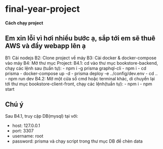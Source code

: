 # final-year-project

#### Cách chạy project ####

## Em xin lỗi vì hơi nhiều bước ạ, sắp tới em sẽ thuê AWS và đẩy webapp lên ạ ##

B1: Cài nodejs
B2: Clone project về máy
B3: Cài docker & docker-compose vào máy
B4: Mở thư mục Project: 
 B4.1: cd vào thư mục bookstore-backend, chạy các lệnh sau (tuần tự):
    - npm i -g prisma graphql-cli
    - npm i
    - cd prisma
    - docker-compose up -d
    - prisma deploy -e ../config/dev.env
    - cd ..
    - npm run dev
 B4.2: Mở một cửa sổ cmd hoặc terminal khác, di chuyển lại tới thư mục bookstore-client-front, chạy các lệnh(tuần tự):
    - npm i
    - npm start


## Chú ý ##
Sau B4.1, truy cập DB(mysql) tại với:
- host: 127.0.0.1
- port: 3307
- username: root
- password: prisma
và chạy script trong thư mục DB để chèn data

